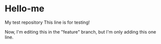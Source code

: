 # Hello-me
My test repository
This line is for testing!

Now, I'm editing this in the "feature" branch, but I'm only adding this one line.
